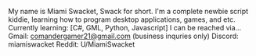 My name is Miami Swacket, Swack for short. 
I'm a complete newbie script kiddie, learning how to program desktop applications, games, and etc.
Currently learning: [C#, GML, Python, Javascript]
I can be reached via...
Gmail: comandergamer21@gmail.com (business inquries only)
Discord: miamiswacket
Reddit: U/MiamiSwacket
<!---
MiamiSwacket/MiamiSwacket is a ✨ special ✨ repository because its `README.md` (this file) appears on your GitHub profile.
You can click the Preview link to take a look at your changes.
--->
